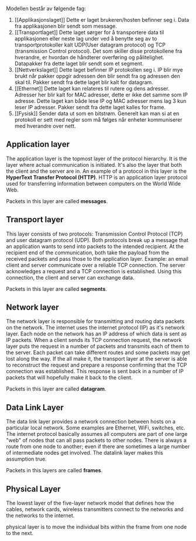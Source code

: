 

Modellen består av følgende fag: 

1. [[Applikasjonslaget]] Dette er laget brukeren/hosten befinner seg i. Data fra applikasjonen blir sendt som message. 
2. [[Transportlaget]] Dette laget sørger for å transportere data til applikasjonen eller neste lag under ved å benytte seg av to transportprotokoller kalt UDP(User datagram protocol) og TCP (transmission Control protocol). Det som skiller disse protokollene fra hverandre, er hvordan de håndterer overføring og pålitelighet. Datapakker fra dette laget blir sendt som et segment. 
3. [[Nettverkslaget]] Dette laget befinner IP protokollen seg i. IP blir mye brukt når pakker oppgir adressen den blir sendt fra og adressen den skal til. Pakker sendt fra dette laget blir kalt for datagram. 
4. [[Ethernet]] Dette laget kan relateres til rutere og dens adresser. Adresser her blir kalt for MAC adresser, dette er ikke det samme som IP adresse. Dette laget kan både lese IP og MAC adresser mens lag 3 kun leser IP adresser. Pakker sendt fra dette laget kalles for frame. 
5. [[Fysisk]] Sender data ut som en bitstrøm. Generelt kan man si at en protokoll er sett med regler som må følges når enheter kommuniserer med hverandre over nett.



## Application layer
The application layer is the topmost layer of the protocol hierarchy. It is the layer where actual communication is initiated. It's also the layer that both the client and the server are in. An example of a protocol in this layer is the **HyperText Transfer Protocol (HTTP)**. HTTP is an application layer protocol used for transferring information between computers on the World Wide Web.

Packets in this layer are called **messages**.

## Transport layer
This layer consists of two protocols: Transmission Control Protocol (TCP) and user datagram protocol (UDP). Both protocols break up a message that an application wants to send into packets to the intended recipient. At the recipient end of the communication, both take the payload from the received packets and pass those to the application layer. Example: an email client and server communicate over a reliable TCP connection. The server acknowledges a request and a TCP connection is established. Using this connection, the client and server can exchange data.

Packets in this layer are called **segments**.

## Network layer
The network layer is responsible for transmitting and routing data packets on the network. The internet uses the internet protocol (IP) as it's network layer. Each node on the network has an IP address of which data is sent as IP packets. When a client sends its TCP connection request, the network layer puts the request in a number of packets and transmits each of them to the server. Each packet can take different routes and some packets may get lost along the way. If the all make it, the transport layer at the server is able to reconstruct the request and prepare a response confirming that the TCP connection was established. This response is sent back in a number of IP packets that will hopefully make it back to the client.

Packets in this layer are called **datagram**.

## Data Link Layer
The data link layer provides a network connection between hosts on a particular local network. Some examples are Ethernet, WiFi, switches, etc. The internet protocol basically assumes all computers are part of one large "web" of nodes that can all pass packets to other nodes. There is always a route from one node to another; even if there are sometimes a large number of intermediate nodes get involved. The datalink layer makes this assumption true.

Packets in this layers are called **frames**.

## Physical Layer
The lowest layer of the five-layer network model that defines how the cables, network cards, wireless transmitters connect to the networks and the networks to the internet.

physical layer is to move the individual
bits within the frame from one node to the next.